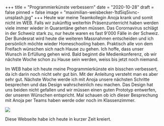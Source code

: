 +++
title = "Programmierkünste verbessern"
date = "2020-10-28"
draft = false
pinned = false
image = "maximilian-weisbecker-1td5iq5ivnc-unsplash.jpg"
+++
Heute war meine Teamkollegin Anoja krank und somit nicht im WEB. Falls wir zukünftig weiterhin Präsenzunterricht haben werden viele immer wieder in Quarantäne gehen müssen. Das Corornavirus schlägt in der Schweiz stark zu, nur heute waren es fast 9'000 Fälle in der Schweiz. Der Bundesrat wird heute die weiteren Massnahmen entscheiden und ich persönlich möchte wieder Homeschooling haben. Praktisch alle von dem Freifach wünschen sich nach Hause zu gehen. Ich hoffe, dass unser Wunsch in Erfüllung gehen wird. Bald beginnt die Medienkonferenz, ob wir nächste Woche schon zu Hause sein werden, weiss bis jetzt noch niemand.

Im WEB habe ich heute meine Programmierkünste ein bisschen verbessert, da ich darin noch nicht sehr gut bin. Mit der Anleitung versteht man es aber sehr gut. Nächste Woche werde ich mit Anoja unsere nächsten Schritte besprechen und das Design wahrscheinlich neu machen. Das Design hat uns beiden nicht gefallen und wir müssen einen guten Prototyp entwerfen, der unseren Wünschen entspricht. Mal schauen ob ich dieser Besprechung mit Anoja per Teams haben werde oder noch im Klassenzimmer.                                                                                                                                                                            

![](print-screen.png)

Diese Webseite habe ich heute in kurzer Zeit kreiert.